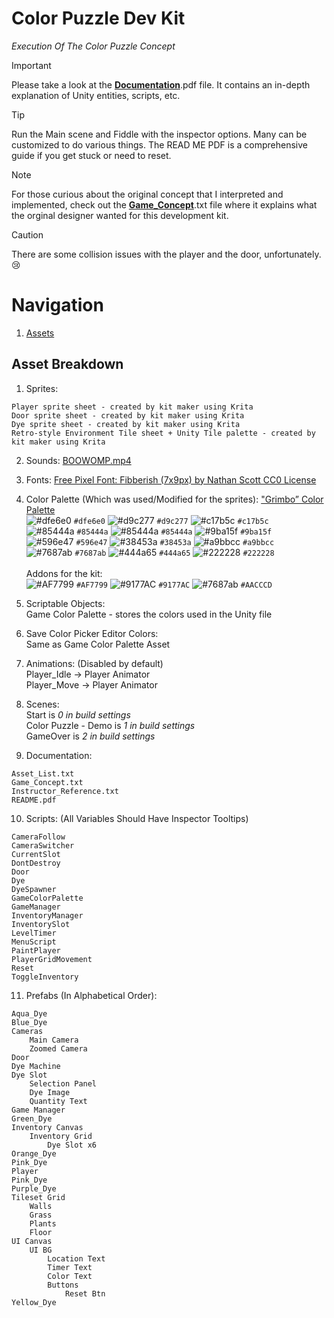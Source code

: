 # Color Puzzle Dev Kit
_Execution Of The Color Puzzle Concept_

> [!IMPORTANT]
> Please take a look at the [**Documentation**](https://github.com/Kamjam/Color-Puzzle-Dev-Kit/tree/main/Color%20Puzzle%20Dev%20Kit/Assets/Documentation/Color%20Puzzle%20-%20READ%20ME%20with%20Images%20%20Folder).pdf file. It contains an in-depth explanation of Unity entities, scripts, etc.

> [!TIP]
> Run the Main scene and Fiddle with the inspector options. Many can be customized to do various things. The READ ME PDF is a comprehensive guide if you get stuck or need to reset.

> [!NOTE]
> For those curious about the original concept that I interpreted and implemented, check out the [**Game_Concept**](https://github.com/Kamjam/Color-Puzzle-Dev-Kit/blob/main/Color%20Puzzle%20Dev%20Kit/Assets/Documentation/Game_Concept.txt).txt file where it explains what the orginal designer wanted for this development kit.

> [!CAUTION]
> There are some collision issues with the player and the door, unfortunately. 😢

# Navigation
1. [Assets](#Asset-Breakdown) 

## Asset Breakdown
1. Sprites:
```
Player sprite sheet - created by kit maker using Krita
Door sprite sheet - created by kit maker using Krita
Dye sprite sheet - created by kit maker using Krita
Retro-style Environment Tile sheet + Unity Tile palette - created by kit maker using Krita
```

2. Sounds: [BOOWOMP.mp4](https://youtu.be/KnhXwlFeRP8?si=TvqRCXDzSS8gsaNw)

3. Fonts: [Free Pixel Font: Fibberish (7x9px) by Nathan Scott CC0 License](https://caffinate.itch.io/fibberish)

4. Color Palette (Which was used/Modified for the sprites): ["Grimbo” Color Palette](https://lospec.com/palette-list/grimbo) <br/>
![#dfe6e0](https://placehold.co/15x15/dfe6e0/dfe6e0.png) `#dfe6e0` ![#d9c277](https://placehold.co/15x15/d9c277/d9c277.png) `#d9c277` ![#c17b5c](https://placehold.co/15x15/c17b5c/c17b5c.png) `#c17b5c` <br/>
![#85444a](https://placehold.co/15x15/85444a/85444a.png) `#85444a` ![#85444a](https://placehold.co/15x15/85444a/85444a.png) `#85444a` ![#9ba15f](https://placehold.co/15x15/9ba15f/9ba15f.png) `#9ba15f` <br/>
![#596e47](https://placehold.co/15x15/596e47/596e47.png) `#596e47` ![#38453a](https://placehold.co/15x15/38453a/38453a.png) `#38453a` ![#a9bbcc](https://placehold.co/15x15/a9bbcc/a9bbcc.png) `#a9bbcc` <br/>
![#7687ab](https://placehold.co/15x15/7687ab/7687ab.png) `#7687ab` ![#444a65](https://placehold.co/15x15/444a65/444a65.png) `#444a65` ![#222228](https://placehold.co/15x15/222228/222228.png) `#222228` <br/>
</br>Addons for the kit: <br/>
![#AF7799](https://placehold.co/15x15/AF7799/AF7799.png) `#AF7799` ![#9177AC](https://placehold.co/15x15/9177AC/9177AC.png) `#9177AC` ![#7687ab](https://placehold.co/15x15/AACCCD/AACCCD.png) `#AACCCD`

6. Scriptable Objects: <br/>
Game Color Palette - stores the colors used in the Unity file

7. Save Color Picker Editor Colors: <br/>
 Same as Game Color Palette Asset

8. Animations: (Disabled by default) <br/>
Player_Idle -> Player Animator <br/>
Player_Move -> Player Animator

9. Scenes: <br/>
Start is _0 in build settings_ <br/>
Color Puzzle - Demo is  _1 in build settings_ <br/>
GameOver is _2 in build settings_

10. Documentation: <br/>
```
Asset_List.txt
Game_Concept.txt
Instructor_Reference.txt
README.pdf
```

10. Scripts: (All Variables Should Have Inspector Tooltips) <br/>
```
CameraFollow
CameraSwitcher
CurrentSlot
DontDestroy
Door
Dye
DyeSpawner
GameColorPalette
GameManager
InventoryManager
InventorySlot
LevelTimer
MenuScript
PaintPlayer
PlayerGridMovement
Reset
ToggleInventory  
```

11. Prefabs (In Alphabetical Order):
```
Aqua_Dye
Blue_Dye
Cameras
    Main Camera
    Zoomed Camera
Door
Dye Machine
Dye Slot
    Selection Panel
    Dye Image
    Quantity Text
Game Manager
Green_Dye
Inventory Canvas
    Inventory Grid
        Dye Slot x6
Orange_Dye
Pink_Dye
Player
Pink_Dye
Purple_Dye
Tileset Grid
    Walls
    Grass
    Plants
    Floor
UI Canvas
    UI BG
        Location Text
        Timer Text
        Color Text
        Buttons
            Reset Btn
Yellow_Dye
```
